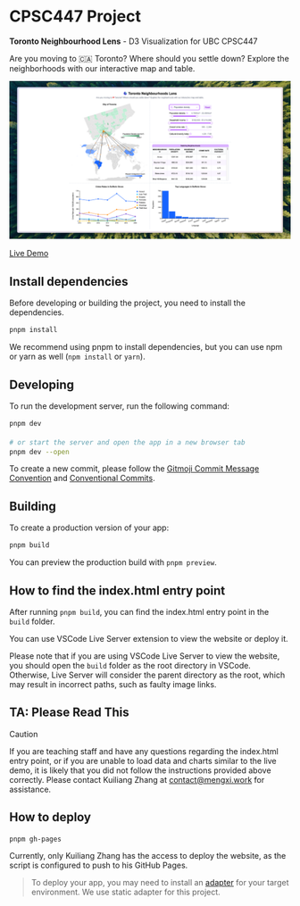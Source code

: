 # CPSC447 Project

**Toronto Neighbourhood Lens** - D3 Visualization for UBC CPSC447

Are you moving to 🇨🇦 Toronto? Where should you settle down? Explore the neighborhoods with our
interactive map and table.

![Toronto Neighbourhood Lens](./thumbnail.png)

[Live Demo](https://pages.github.students.cs.ubc.ca/kzhang48/cpsc447-g15/)

## Install dependencies

Before developing or building the project, you need to install the dependencies.

```bash
pnpm install
```

We recommend using pnpm to install dependencies, but you can use npm or yarn as well (`npm install` or `yarn`).

## Developing

To run the development server, run the following command:

```bash
pnpm dev

# or start the server and open the app in a new browser tab
pnpm dev --open
```

To create a new commit, please follow the [Gitmoji Commit Message Convention](https://www.yuque.com/arvinxx-fe/workflow/gcm-v2) and [Conventional Commits](https://www.conventionalcommits.org/en/v1.0.0/).

## Building

To create a production version of your app:

```bash
pnpm build
```

You can preview the production build with `pnpm preview`.

## How to find the index.html entry point

After running `pnpm build`, you can find the index.html entry point in the `build` folder.

You can use VSCode Live Server extension to view the website or deploy it.

Please note that if you are using VSCode Live Server to view the website, you should open the `build` folder as the root directory in VSCode. Otherwise, Live Server will consider the parent directory as the root, which may result in incorrect paths, such as faulty image links.

## TA: Please Read This

> [!CAUTION]
> If you are teaching staff and have any questions regarding the index.html entry point, or if you are unable to load data and charts similar to the live demo, it is likely that you did not follow the instructions provided above correctly. Please contact Kuiliang Zhang at contact@mengxi.work for assistance.

## How to deploy

```bash
pnpm gh-pages
```

Currently, only Kuiliang Zhang has the access to deploy the website, as the script is configured to push to his GitHub Pages.

> To deploy your app, you may need to install an [adapter](https://svelte.dev/docs/kit/adapters) for your target environment. We use static adapter for this project.
